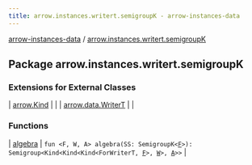 ```yaml
---
title: arrow.instances.writert.semigroupK - arrow-instances-data
---
```


[arrow-instances-data](../index.html) / [arrow.instances.writert.semigroupK](./index.html)

## Package arrow.instances.writert.semigroupK

### Extensions for External Classes

| [arrow.Kind](arrow.-kind/index.html) |  |
| [arrow.data.WriterT](arrow.data.-writer-t/index.html) |  |

### Functions

| [algebra](algebra.html) | `fun <F, W, A> algebra(SS: SemigroupK<`[`F`](algebra.html#F)`>): Semigroup<Kind<Kind<Kind<ForWriterT, `[`F`](algebra.html#F)`>, `[`W`](algebra.html#W)`>, `[`A`](algebra.html#A)`>>` |

